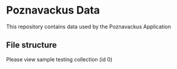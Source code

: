 # Poznavackus Data
This repository contains data used by the Poznavackus Application

## File structure
Please view sample testing collection (id 0)
